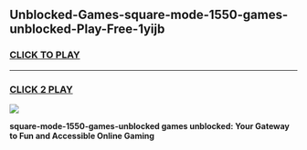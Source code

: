 
## Unblocked-Games-square-mode-1550-games-unblocked-Play-Free-1yijb
<h3>
<a href="https://premium76.site?title=square-mode-1550-games-unblocked&ref=09A">CLICK TO PLAY</a></h3>
<hr>

<h3>
<a href="https://premium76.site?title=square-mode-1550-games-unblocked&ref=09A">CLICK 2 PLAY</a>
  
</h3>

<a href="https://premium76.site?title=square-mode-1550-games-unblocked&ref=09A"><img src="https://clearcache.store/games.png"></a>


**square-mode-1550-games-unblocked games unblocked: Your Gateway to Fun and Accessible Online Gaming**
